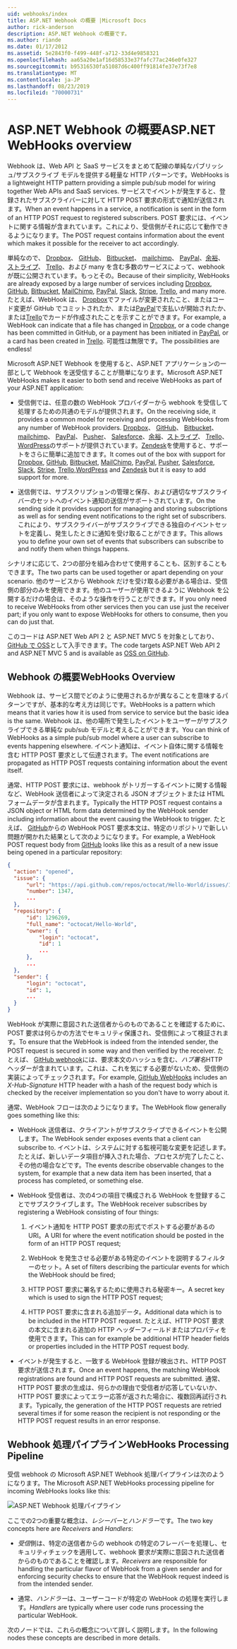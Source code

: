 ```yaml
---
uid: webhooks/index
title: ASP.NET Webhook の概要 |Microsoft Docs
author: rick-anderson
description: ASP.NET Webhook の概要です。
ms.author: riande
ms.date: 01/17/2012
ms.assetid: 5e2843f0-f499-448f-a712-33d4e9858321
ms.openlocfilehash: aa65a20e1af16d58533e37fafc77ac246e0fe327
ms.sourcegitcommit: b95316530fa51087d6c400ff91814fe37e73f7e8
ms.translationtype: MT
ms.contentlocale: ja-JP
ms.lasthandoff: 08/23/2019
ms.locfileid: "70000731"
---
```

# <a name="aspnet-webhooks-overview"></a><span data-ttu-id="3ce78-103">ASP.NET Webhook の概要</span><span class="sxs-lookup"><span data-stu-id="3ce78-103">ASP.NET WebHooks overview</span></span>

<span data-ttu-id="3ce78-104">Webhook は、Web API と SaaS サービスをまとめて配線の単純なパブリッシュ/サブスクライブ モデルを提供する軽量な HTTP パターンです。</span><span class="sxs-lookup"><span data-stu-id="3ce78-104">WebHooks is a lightweight HTTP pattern providing a simple pub/sub model for wiring together Web APIs and SaaS services.</span></span> <span data-ttu-id="3ce78-105">サービスでイベントが発生すると、登録されたサブスクライバーに対して HTTP POST 要求の形式で通知が送信されます。</span><span class="sxs-lookup"><span data-stu-id="3ce78-105">When an event happens in a service, a notification is sent in the form of an HTTP POST request to registered subscribers.</span></span> <span data-ttu-id="3ce78-106">POST 要求には、イベントに関する情報が含まれています。これにより、受信側がそれに応じて動作できるようになります。</span><span class="sxs-lookup"><span data-stu-id="3ce78-106">The POST request contains information about the event which makes it possible for the receiver to act accordingly.</span></span>

<span data-ttu-id="3ce78-107">単純なので、 [Dropbox](http://dropbox.com/)、 [GitHub](http://www.github.com/)、 [Bitbucket](https://bitbucket.org/)、 [mailchimp](http://www.mailchimp.com/)、 [PayPal](http://www.paypal.com/)、[余裕](http://www.slack.com)、[ストライプ](http://www.stripe.com)、 [Trello](http://www.trello.com/)、および many を含む多数のサービスによって、webhook が既に公開されています。もっとその。</span><span class="sxs-lookup"><span data-stu-id="3ce78-107">Because of their simplicity, WebHooks are already exposed by a large number of services including [Dropbox](http://dropbox.com/), [GitHub](http://www.github.com/), [Bitbucket](https://bitbucket.org/), [MailChimp](http://www.mailchimp.com/), [PayPal](http://www.paypal.com/), [Slack](http://www.slack.com), [Stripe](http://www.stripe.com), [Trello](http://www.trello.com/), and many more.</span></span> <span data-ttu-id="3ce78-108">たとえば、WebHook は、 [Dropbox](http://dropbox.com/)でファイルが変更されたこと、またはコード変更が GitHub でコミットされたか、または[PayPal](http://www.paypal.com/)で支払いが開始されたか、または[Trello](http://www.trello.com/)でカードが作成されたことを示すことができます。</span><span class="sxs-lookup"><span data-stu-id="3ce78-108">For example, a WebHook can indicate that a file has changed in [Dropbox](http://dropbox.com/), or a code change has been committed in GitHub, or a payment has been initiated in [PayPal](http://www.paypal.com/), or a card has been created in [Trello](http://www.trello.com/).</span></span> <span data-ttu-id="3ce78-109">可能性は無限です。</span><span class="sxs-lookup"><span data-stu-id="3ce78-109">The possibilities are endless!</span></span>

<span data-ttu-id="3ce78-110">Microsoft ASP.NET Webhook を使用すると、ASP.NET アプリケーションの一部として Webhook を送受信することが簡単になります。</span><span class="sxs-lookup"><span data-stu-id="3ce78-110">Microsoft ASP.NET WebHooks makes it easier to both send and receive WebHooks as part of your ASP.NET application:</span></span>

* <span data-ttu-id="3ce78-111">受信側では、任意の数の WebHook プロバイダーから webhook を受信して処理するための共通のモデルが提供されます。</span><span class="sxs-lookup"><span data-stu-id="3ce78-111">On the receiving side, it provides a common model for receiving and processing WebHooks from any number of WebHook providers.</span></span> <span data-ttu-id="3ce78-112">[Dropbox](http://dropbox.com/)、 [GitHub](http://www.github.com/)、 [Bitbucket](https://bitbucket.org/)、 [mailchimp](http://www.mailchimp.com/)、 [PayPal](http://www.paypal.com/)、 [Pusher](http://www.pusher.com)、 [Salesforce](http://www.salesforce.com)、[余裕](http://www.slack.com)、[ストライプ](http://www.stripe.com)、 [Trello](http://www.trello.com/)、[WordPress](http://www.wordpress.com)のサポートが提供されています。[Zendesk](https://www.zendesk.com/)を使用すると、サポートをさらに簡単に追加できます。</span><span class="sxs-lookup"><span data-stu-id="3ce78-112">It comes out of the box with support for [Dropbox](http://dropbox.com/), [GitHub](http://www.github.com/), [Bitbucket](https://bitbucket.org/), [MailChimp](http://www.mailchimp.com/), [PayPal](http://www.paypal.com/), [Pusher](http://www.pusher.com), [Salesforce](http://www.salesforce.com), [Slack](http://www.slack.com), [Stripe](http://www.stripe.com), [Trello](http://www.trello.com/),[WordPress](http://www.wordpress.com) and [Zendesk](https://www.zendesk.com/) but it is easy to add support for more.</span></span>

* <span data-ttu-id="3ce78-113">送信側では、サブスクリプションの管理と保存、および適切なサブスクライバーのセットへのイベント通知の送信がサポートされています。</span><span class="sxs-lookup"><span data-stu-id="3ce78-113">On the sending side it provides support for managing and storing subscriptions as well as for sending event notifications to the right set of subscribers.</span></span> <span data-ttu-id="3ce78-114">これにより、サブスクライバーがサブスクライブできる独自のイベントセットを定義し、発生したときに通知を受け取ることができます。</span><span class="sxs-lookup"><span data-stu-id="3ce78-114">This allows you to define your own set of events that subscribers can subscribe to and notify them when things happens.</span></span>

<span data-ttu-id="3ce78-115">シナリオに応じて、2つの部分を組み合わせて使用することも、区別することもできます。</span><span class="sxs-lookup"><span data-stu-id="3ce78-115">The two parts can be used together or apart depending on your scenario.</span></span> <span data-ttu-id="3ce78-116">他のサービスから Webhook だけを受け取る必要がある場合は、受信側の部分のみを使用できます。他のユーザーが使用できるように Webhook を公開するだけの場合は、そのような操作を行うことができます。</span><span class="sxs-lookup"><span data-stu-id="3ce78-116">If you only need to receive WebHooks from other services then you can use just the receiver part; if you only want to expose WebHooks for others to consume, then you can do just that.</span></span>

<span data-ttu-id="3ce78-117">このコードは ASP.NET Web API 2 と ASP.NET MVC 5 を対象としており、 [GitHub で OSS](https://github.com/aspnet/WebHooks)として入手できます。</span><span class="sxs-lookup"><span data-stu-id="3ce78-117">The code targets ASP.NET Web API 2 and ASP.NET MVC 5 and is available as [OSS on GitHub](https://github.com/aspnet/WebHooks).</span></span>

## <a name="webhooks-overview"></a><span data-ttu-id="3ce78-118">Webhook の概要</span><span class="sxs-lookup"><span data-stu-id="3ce78-118">WebHooks Overview</span></span>

<span data-ttu-id="3ce78-119">Webhook は、サービス間でどのように使用されるかが異なることを意味するパターンですが、基本的な考え方は同じです。</span><span class="sxs-lookup"><span data-stu-id="3ce78-119">WebHooks is a pattern which means that it varies how it is used from service to service but the basic idea is the same.</span></span> <span data-ttu-id="3ce78-120">Webhook は、他の場所で発生したイベントをユーザーがサブスクライブできる単純な pub/sub モデルと考えることができます。</span><span class="sxs-lookup"><span data-stu-id="3ce78-120">You can think of WebHooks as a simple pub/sub model where a user can subscribe to events happening elsewhere.</span></span> <span data-ttu-id="3ce78-121">イベント通知は、イベント自体に関する情報を含む HTTP POST 要求として伝達されます。</span><span class="sxs-lookup"><span data-stu-id="3ce78-121">The event notifications are propagated as HTTP POST requests containing information about the event itself.</span></span>

<span data-ttu-id="3ce78-122">通常、HTTP POST 要求には、webhook がトリガーするイベントに関する情報など、WebHook 送信者によって決定される JSON オブジェクトまたは HTML フォームデータが含まれます。</span><span class="sxs-lookup"><span data-stu-id="3ce78-122">Typically the HTTP POST request contains a JSON object or HTML form data determined by the WebHook sender including information about the event causing the WebHook to trigger.</span></span> <span data-ttu-id="3ce78-123">たとえば、 [GitHub](http://www.github.com/)からの WebHook POST 要求本文は、特定のリポジトリで新しい問題が開かれた結果として次のようになります。</span><span class="sxs-lookup"><span data-stu-id="3ce78-123">For example, a WebHook POST request body from [GitHub](http://www.github.com/) looks like this as a result of a new issue being opened in a particular repository:</span></span>

```json
{
  "action": "opened",
  "issue": {
      "url": "https://api.github.com/repos/octocat/Hello-World/issues/1347",
      "number": 1347,
      ...
  },
  "repository": {
      "id": 1296269,
      "full_name": "octocat/Hello-World",
      "owner": {
          "login": "octocat",
          "id": 1
          ...
      },
      ...
  },
  "sender": {
      "login": "octocat",
      "id": 1,
      ...
  }
}
```

<span data-ttu-id="3ce78-124">WebHook が実際に意図された送信者からのものであることを確認するために、POST 要求は何らかの方法でセキュリティ保護され、受信側によって検証されます。</span><span class="sxs-lookup"><span data-stu-id="3ce78-124">To ensure that the WebHook is indeed from the intended sender, the POST request is secured in some way and then verified by the receiver.</span></span> <span data-ttu-id="3ce78-125">たとえば、 [GitHub webhook](https://developer.github.com/webhooks/)には、要求本文のハッシュを含む、*ハブ署名*HTTP ヘッダーが含まれています。これは、これを気にする必要がないため、受信側の実装によってチェックされます。</span><span class="sxs-lookup"><span data-stu-id="3ce78-125">For example, [GitHub WebHooks](https://developer.github.com/webhooks/) includes an *X-Hub-Signature* HTTP header with a hash of the request body which is checked by the receiver implementation so you don't have to worry about it.</span></span>

<span data-ttu-id="3ce78-126">通常、WebHook フローは次のようになります。</span><span class="sxs-lookup"><span data-stu-id="3ce78-126">The WebHook flow generally goes something like this:</span></span>

* <span data-ttu-id="3ce78-127">WebHook 送信者は、クライアントがサブスクライブできるイベントを公開します。</span><span class="sxs-lookup"><span data-stu-id="3ce78-127">The WebHook sender exposes events that a client can subscribe to.</span></span> <span data-ttu-id="3ce78-128">イベントは、システムに対する監視可能な変更を記述します。たとえば、新しいデータ項目が挿入された場合、プロセスが完了したこと、その他の場合などです。</span><span class="sxs-lookup"><span data-stu-id="3ce78-128">The events describe observable changes to the system, for example that a new data item has been inserted, that a process has completed, or something else.</span></span>

* <span data-ttu-id="3ce78-129">WebHook 受信者は、次の4つの項目で構成される WebHook を登録することでサブスクライブします。</span><span class="sxs-lookup"><span data-stu-id="3ce78-129">The WebHook receiver subscribes by registering a WebHook consisting of four things:</span></span>

     1. <span data-ttu-id="3ce78-130">イベント通知を HTTP POST 要求の形式でポストする必要があるの URI。</span><span class="sxs-lookup"><span data-stu-id="3ce78-130">A URI for where the event notification should be posted in the form of an HTTP POST request;</span></span>

     2. <span data-ttu-id="3ce78-131">WebHook を発生させる必要がある特定のイベントを説明するフィルターのセット。</span><span class="sxs-lookup"><span data-stu-id="3ce78-131">A set of filters describing the particular events for which the WebHook should be fired;</span></span>

     3. <span data-ttu-id="3ce78-132">HTTP POST 要求に署名するために使用される秘密キー。</span><span class="sxs-lookup"><span data-stu-id="3ce78-132">A secret key which is used to sign the HTTP POST request;</span></span>

     4. <span data-ttu-id="3ce78-133">HTTP POST 要求に含まれる追加データ。</span><span class="sxs-lookup"><span data-stu-id="3ce78-133">Additional data which is to be included in the HTTP POST request.</span></span> <span data-ttu-id="3ce78-134">たとえば、HTTP POST 要求の本文に含まれる追加の HTTP ヘッダーフィールドまたはプロパティを使用できます。</span><span class="sxs-lookup"><span data-stu-id="3ce78-134">This can for example be additional HTTP header fields or properties included in the HTTP POST request body.</span></span>

* <span data-ttu-id="3ce78-135">イベントが発生すると、一致する WebHook 登録が検出され、HTTP POST 要求が送信されます。</span><span class="sxs-lookup"><span data-stu-id="3ce78-135">Once an event happens, the matching WebHook registrations are found and HTTP POST requests are submitted.</span></span> <span data-ttu-id="3ce78-136">通常、HTTP POST 要求の生成は、何らかの理由で受信者が応答していないか、HTTP POST 要求によってエラー応答が返された場合に、複数回再試行されます。</span><span class="sxs-lookup"><span data-stu-id="3ce78-136">Typically, the generation of the HTTP POST requests are retried several times if for some reason the recipient is not responding or the HTTP POST request results in an error response.</span></span>

## <a name="webhooks-processing-pipeline"></a><span data-ttu-id="3ce78-137">Webhook 処理パイプライン</span><span class="sxs-lookup"><span data-stu-id="3ce78-137">WebHooks Processing Pipeline</span></span>

<span data-ttu-id="3ce78-138">受信 webhook の Microsoft ASP.NET Webhook 処理パイプラインは次のようになります。</span><span class="sxs-lookup"><span data-stu-id="3ce78-138">The Microsoft ASP.NET WebHooks processing pipeline for incoming WebHooks looks like this:</span></span>

![ASP.NET Webhook 処理パイプライン](_static/WebHookReceivers.png)

<span data-ttu-id="3ce78-140">ここでの2つの重要な概念は、*レシーバー*と*ハンドラー*です。</span><span class="sxs-lookup"><span data-stu-id="3ce78-140">The two key concepts here are *Receivers* and *Handlers*:</span></span>

* <span data-ttu-id="3ce78-141">*受信*側は、特定の送信者からの webhook の特定のフレーバーを処理し、セキュリティチェックを適用して、webhook 要求が実際に意図された送信者からのものであることを確認します。</span><span class="sxs-lookup"><span data-stu-id="3ce78-141">*Receivers* are responsible for handling the particular flavor of WebHook from a given sender and for enforcing security checks to ensure that the WebHook request indeed is from the intended sender.</span></span>

* <span data-ttu-id="3ce78-142">通常、*ハンドラー*は、ユーザーコードが特定の WebHook の処理を実行します。</span><span class="sxs-lookup"><span data-stu-id="3ce78-142">*Handlers* are typically where user code runs processing the particular WebHook.</span></span>

<span data-ttu-id="3ce78-143">次のノードでは、これらの概念について詳しく説明します。</span><span class="sxs-lookup"><span data-stu-id="3ce78-143">In the following nodes these concepts are described in more details.</span></span>
